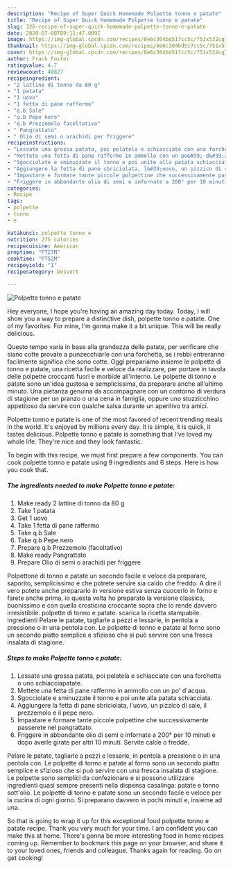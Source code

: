 ```yaml
---
description: "Recipe of Super Quick Homemade Polpette tonno e patate"
title: "Recipe of Super Quick Homemade Polpette tonno e patate"
slug: 326-recipe-of-super-quick-homemade-polpette-tonno-e-patate
date: 2020-07-08T09:11:47.009Z
image: https://img-global.cpcdn.com/recipes/8e6c304bd517cc5c/751x532cq70/polpette-tonno-e-patate-recipe-main-photo.jpg
thumbnail: https://img-global.cpcdn.com/recipes/8e6c304bd517cc5c/751x532cq70/polpette-tonno-e-patate-recipe-main-photo.jpg
cover: https://img-global.cpcdn.com/recipes/8e6c304bd517cc5c/751x532cq70/polpette-tonno-e-patate-recipe-main-photo.jpg
author: Frank Foster
ratingvalue: 4.7
reviewcount: 40827
recipeingredient:
- "2 lattine di tonno da 80 g"
- "1 patata"
- "1 uovo"
- "1 fetta di pane raffermo"
- "q.b Sale"
- "q.b Pepe nero"
- "q.b Prezzemolo facoltativo"
- " Pangrattato"
- " Olio di semi o arachidi per friggere"
recipeinstructions:
- "Lessate una grossa patata, poi pelatela e schiacciate con una forchetta o uno schiacciapatate."
- "Mettete una fetta di pane raffermo in ammollo con un po&#39; d&#39;acqua."
- "Sgocciolate e sminuzzate il tonno e poi unite alla patata schiacciata."
- "Aggiungere la fetta di pane sbriciolata, l&#39;uovo, un pizzico di sale, il prezzemolo e il pepe nero."
- "Impastare e formare tante piccole polpettine che successivamente passerete nel pangrattato."
- "Friggere in abbondante olio di semi o infornate a 200° per 10 minuti e dopo averle girate per altri 10 minuti. Servite calde o fredde."
categories:
- Recipe
tags:
- polpette
- tonno
- e

katakunci: polpette tonno e 
nutrition: 275 calories
recipecuisine: American
preptime: "PT27M"
cooktime: "PT52M"
recipeyield: "1"
recipecategory: Dessert

---
```



![Polpette tonno e patate](https://img-global.cpcdn.com/recipes/8e6c304bd517cc5c/751x532cq70/polpette-tonno-e-patate-recipe-main-photo.jpg)

Hey everyone, I hope you're having an amazing day today. Today, I will show you a way to prepare a distinctive dish, polpette tonno e patate. One of my favorites. For mine, I'm gonna make it a bit unique. This will be really delicious.

Questo tempo varia in base alla grandezza delle patate, per verificare che siano cotte provate a punzecchiarle con una forchetta, se i rebbi entreranno facilmente significa che sono cotte. Oggi prepariamo insieme le polpette di tonno e patate, una ricetta facile e veloce da realizzare, per portare in tavola delle polpette croccanti fuori e morbide all&#39;interno. Le polpette di tonno e patate sono un&#39;idea gustosa e semplicissima, da preparare anche all&#39;ultimo minuto. Una pietanza genuina da accompagnare con un contorno di verdura di stagione per un pranzo o una cena in famiglia, oppure uno stuzzicchino appetitoso da servire con qualche salsa durante un aperitivo tra amici.

Polpette tonno e patate is one of the most favored of recent trending meals in the world. It's enjoyed by millions every day. It is simple, it is quick, it tastes delicious. Polpette tonno e patate is something that I've loved my whole life. They're nice and they look fantastic.


To begin with this recipe, we must first prepare a few components. You can cook polpette tonno e patate using 9 ingredients and 6 steps. Here is how you cook that.

<!--inarticleads1-->

##### The ingredients needed to make Polpette tonno e patate:

1. Make ready 2 lattine di tonno da 80 g
1. Take 1 patata
1. Get 1 uovo
1. Take 1 fetta di pane raffermo
1. Take q.b Sale
1. Take q.b Pepe nero
1. Prepare q.b Prezzemolo (facoltativo)
1. Make ready  Pangrattato
1. Prepare  Olio di semi o arachidi per friggere


Polpettone di tonno e patate un secondo facile e veloce da preparare, saporito, semplicissimo e che potrete servire sia caldo che freddo. A dire il vero potete anche prepararlo in versione estiva senza cuocerlo in forno e farete anche prima, io questa volta ho preparato la versione classica, buonissimo e con quella crosticina croccante sopra che lo rende davvero irresistibile. polpette di tonno e patate. scarica la ricetta stampabile. ingredienti Pelare le patate, tagliarle a pezzi e lessarle, in pentola a pressione o in una pentola con. Le polpette di tonno e patate al forno sono un secondo piatto semplice e sfizioso che si può servire con una fresca insalata di stagione. 

<!--inarticleads2-->

##### Steps to make Polpette tonno e patate:

1. Lessate una grossa patata, poi pelatela e schiacciate con una forchetta o uno schiacciapatate.
1. Mettete una fetta di pane raffermo in ammollo con un po&#39; d&#39;acqua.
1. Sgocciolate e sminuzzate il tonno e poi unite alla patata schiacciata.
1. Aggiungere la fetta di pane sbriciolata, l&#39;uovo, un pizzico di sale, il prezzemolo e il pepe nero.
1. Impastare e formare tante piccole polpettine che successivamente passerete nel pangrattato.
1. Friggere in abbondante olio di semi o infornate a 200° per 10 minuti e dopo averle girate per altri 10 minuti. Servite calde o fredde.


Pelare le patate, tagliarle a pezzi e lessarle, in pentola a pressione o in una pentola con. Le polpette di tonno e patate al forno sono un secondo piatto semplice e sfizioso che si può servire con una fresca insalata di stagione. Le polpette sono semplici da confezionare e si possono utilizzare ingredienti quasi sempre presenti nella dispensa casalinga: patate e tonno sott&#39;olio. Le polpette di tonno e patate sono un secondo facile e veloce per la cucina di ogni giorno. Si preparano davvero in pochi minuti e, insieme ad una. 

So that is going to wrap it up for this exceptional food polpette tonno e patate recipe. Thank you very much for your time. I am confident you can make this at home. There's gonna be more interesting food in home recipes coming up. Remember to bookmark this page on your browser, and share it to your loved ones, friends and colleague. Thanks again for reading. Go on get cooking!
